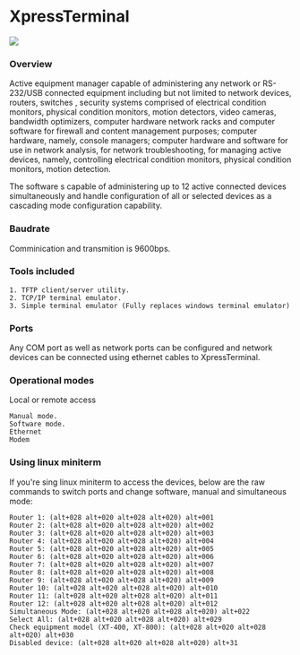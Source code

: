 # XpressTerminal
![](http://www.trademarkia.com/logo-images/iamc/xpress-terminal-78569252.jpg)

### Overview
Active equipment manager capable of administering any network or RS-232/USB connected equipment including but not limited to network devices, routers, switches , security systems comprised of electrical condition monitors, physical condition monitors, motion detectors, video cameras, bandwidth optimizers, computer hardware network racks and computer software for firewall and content management purposes; computer hardware, namely, console managers; computer hardware and software for use in network analysis, for network troubleshooting, for managing active devices, namely, controlling electrical condition monitors, physical condition monitors, motion detection.

The software s capable of administering up to 12 active connected devices simultaneously and handle configuration of all or selected devices as a cascading mode configuration capability.

### Baudrate
Comminication and transmition is 9600bps.

### Tools included
	1. TFTP client/server utility.
	2. TCP/IP terminal emulator.
	3. Simple terminal emulator (Fully replaces windows terminal emulator)
	
### Ports
Any COM port as well as network ports can be configured and network devices can be connected using ethernet cables to XpressTerminal.

### Operational modes
Local or remote access

	Manual mode.
	Software mode.
	Ethernet
	Modem
	
### Using linux miniterm
If you're sing linux miniterm to access the devices, below are the raw commands to switch ports and change software, manual and simultaneous mode:
	
	Router 1: (alt+028 alt+020 alt+028 alt+020) alt+001
	Router 2: (alt+028 alt+020 alt+028 alt+020) alt+002
	Router 3: (alt+028 alt+020 alt+028 alt+020) alt+003
	Router 4: (alt+028 alt+020 alt+028 alt+020) alt+004
	Router 5: (alt+028 alt+020 alt+028 alt+020) alt+005
	Router 6: (alt+028 alt+020 alt+028 alt+020) alt+006
	Router 7: (alt+028 alt+020 alt+028 alt+020) alt+007
	Router 8: (alt+028 alt+020 alt+028 alt+020) alt+008
	Router 9: (alt+028 alt+020 alt+028 alt+020) alt+009
	Router 10: (alt+028 alt+020 alt+028 alt+020) alt+010
	Router 11: (alt+028 alt+020 alt+028 alt+020) alt+011
	Router 12: (alt+028 alt+020 alt+028 alt+020) alt+012
	Simultaneous Mode: (alt+028 alt+020 alt+028 alt+020) alt+022
	Select All: (alt+028 alt+020 alt+028 alt+020) alt+029
	Check equipment model (XT-400, XT-800): (alt+028 alt+020 alt+028 alt+020) alt+030
	Disabled device: (alt+028 alt+020 alt+028 alt+020) alt+31
	

	
	


